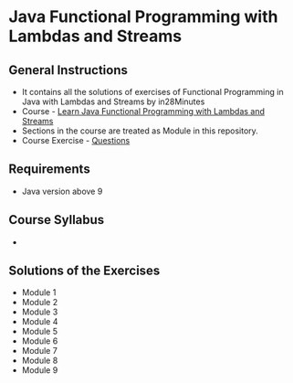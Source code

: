 # Java Functional Programming with Lambdas and Streams
## General Instructions
* It contains all the solutions of exercises of Functional Programming in Java with Lambdas and Streams by in28Minutes
* Course - [Learn Java Functional Programming with Lambdas and Streams](https://www.udemy.com/course/functional-programming-with-java/)
* Sections in the course are treated as Module in this repository.
* Course Exercise - [Questions](https://github.com/abhinavg916/java-functional-programming/blob/master/Exercises.md)

## Requirements
* Java version above 9

## Course Syllabus
* 
## Solutions of the Exercises
* Module 1
* Module 2
* Module 3
* Module 4
* Module 5
* Module 6
* Module 7
* Module 8
* Module 9
